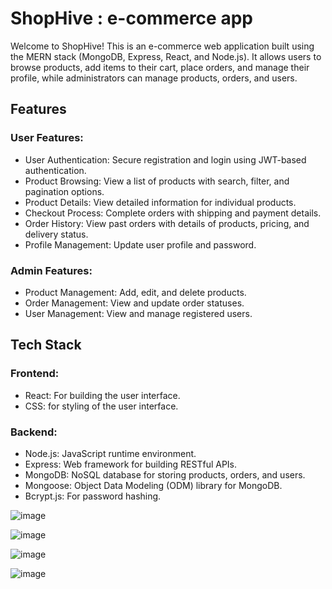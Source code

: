 # ShopHive : e-commerce app
Welcome to ShopHive!
This is an e-commerce web application built using the MERN stack (MongoDB, Express, React, and Node.js). It allows users to browse products, add items to their cart, place orders, and manage their profile, while administrators can manage products, orders, and users.
## Features
### User Features:
- User Authentication: Secure registration and login using JWT-based authentication.
- Product Browsing: View a list of products with search, filter, and pagination options.
- Product Details: View detailed information for individual products.
- Checkout Process: Complete orders with shipping and payment details.
- Order History: View past orders with details of products, pricing, and delivery status.
- Profile Management: Update user profile and password.
### Admin Features:
- Product Management: Add, edit, and delete products.
- Order Management: View and update order statuses.
- User Management: View and manage registered users.
## Tech Stack
### Frontend:
- React: For building the user interface.
- CSS: for styling of the user interface.
### Backend:
- Node.js: JavaScript runtime environment.
- Express: Web framework for building RESTful APIs.
- MongoDB: NoSQL database for storing products, orders, and users.
- Mongoose: Object Data Modeling (ODM) library for MongoDB.
- Bcrypt.js: For password hashing.




![image](https://github.com/user-attachments/assets/9b908ebe-e7a9-4baf-b526-bc8abf57d1a4)


![image](https://github.com/user-attachments/assets/3589fb97-c27e-4929-9f0e-34be8f80d2d0)

![image](https://github.com/user-attachments/assets/cc1b5c3d-a3c5-4c98-951f-1ec67ecf4a86)

![image](https://github.com/user-attachments/assets/ca787847-5fcb-44c3-87d1-827920e959b1)




